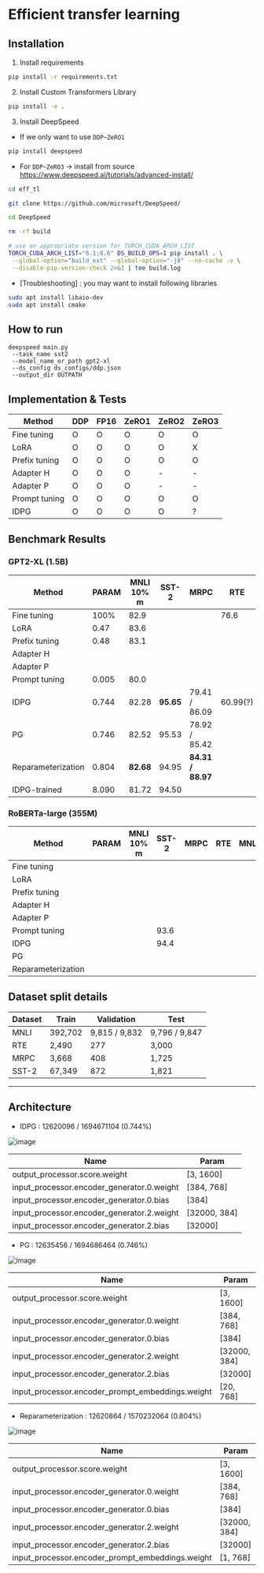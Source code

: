 # Efficient transfer learning

## Installation
1. Install requirements
```bash
pip install -r requirements.txt
```
2. Install Custom Transformers Library
```bash
pip install -e .
```
3. Install DeepSpeed
  * If we only want to use <code>DDP~ZeRO1</code>
  ```bash
  pip install deepspeed
  ```
  * For <code>DDP~ZeRO3</code> -> install from source https://www.deepspeed.ai/tutorials/advanced-install/
  ```bash
  cd eff_tl
  
  git clone https://github.com/microsoft/DeepSpeed/
  
  cd DeepSpeed
  
  rm -rf build
  
  # use an appropriate version for TORCH_CUDA_ARCH_LIST
  TORCH_CUDA_ARCH_LIST="6.1;8.6" DS_BUILD_OPS=1 pip install . \
   --global-option="build_ext" --global-option="-j8" --no-cache -v \
   --disable-pip-version-check 2>&1 | tee build.log
  ```
  * [Troubleshooting] : you may want to install following libraries
  ```bash
  sudo apt install libaio-dev
  sudo apt install cmake
  ```
    
## How to run
```
deepspeed main.py 
 --task_name sst2 
 --model_name_or_path gpt2-xl 
 --ds_config ds_configs/ddp.json 
 --output_dir OUTPATH
```

## Implementation & Tests

|Method         | DDP   | FP16  | ZeRO1 | ZeRO2 | ZeRO3 |
|---            |---    |---    |---    |---    |---    |
|Fine tuning    |O      |O      |O      |O      |O      |
|LoRA           |O      |O      |O      |O      |X      |
|Prefix tuning  |O      |O      |O      |O      |O      |
|Adapter H      |O      |O      |O      |-      |-      |
|Adapter P      |O      |O      |O      |-      |-      |
|Prompt tuning  |O      |O      |O      |O      |O      |
|IDPG           |O      |O      |O      |O      |?      |


## Benchmark Results
### GPT2-XL (1.5B)
|Method            |PARAM | MNLI 10% m | SST-2      |MRPC                | RTE    |MNLI   |
|---               |---   |---         |---         |---                 |---     |---    |
|Fine tuning       |100%  |82.9        |            |                    |76.6    |       |
|LoRA              |0.47  |83.6        |            |                    |        |       |
|Prefix tuning     |0.48  |83.1        |            |                    |        |       |
|Adapter H         |      |            |            |                    |        |       |
|Adapter P         |      |            |            |                    |        |       |
|Prompt tuning     |0.005 |80.0        |            |                    |        |       |
|IDPG              |0.744 |82.28       |<b>95.65</b>|79.41 / 86.09       |60.99(?)|       |
|PG                |0.746 |82.52       |95.53       |78.92 / 85.42       |        |       |
|Reparameterization|0.804 |<b>82.68</b>|94.95       |<b>84.31 / 88.97</b>|        |       |
|IDPG-trained      |8.090 |81.72       |94.50       |                    |        |       |

### RoBERTa-large (355M)
|Method            |PARAM | MNLI 10% m | SST-2      |MRPC        | RTE    |MNLI   |
|---               |---   |---         |---         |---         |---     |---    |
|Fine tuning       |      |            |            |            |        |       |
|LoRA              |      |            |            |            |        |       |
|Prefix tuning     |      |            |            |            |        |       |
|Adapter H         |      |            |            |            |        |       |
|Adapter P         |      |            |            |            |        |       |
|Prompt tuning     |      |            |93.6        |            |        |       |
|IDPG              |      |            |94.4       |            |        |       |
|PG                |      |            |            |            |        |       |
|Reparameterization|      |            |            |            |        |       |

## Dataset split details
|Dataset        |Train    | Validation    | Test        |
|---            |---      |---            |---          |
|MNLI           | 392,702 | 9,815 / 9,832 |9,796 / 9,847|
|RTE            | 2,490   |     277       |    3,000    |
|MRPC           | 3,668   |     408       |    1,725    |
|SST-2          | 67,349  |     872       |    1,821    |

----

## Architecture

- IDPG : 12620096 / 1694671104 (0.744%)

![image](https://user-images.githubusercontent.com/29649894/147305170-5303fff4-d48b-44bf-9284-1ac1afdaa656.png)

|Name                                       |Param       |
|---                                        |---         |
|output_processor.score.weight              |[3, 1600]   |
|input_processor.encoder_generator.0.weight |[384, 768]  |
|input_processor.encoder_generator.0.bias   |[384]       |
|input_processor.encoder_generator.2.weight |[32000, 384]|
|input_processor.encoder_generator.2.bias   |[32000]     |

- PG : 12635456 / 1694686464 (0.746%)

![image](https://user-images.githubusercontent.com/29649894/147305182-9b46cea8-74e8-42a6-8dd4-4fe1267258d1.png)


|Name                                             |Param       |
|---                                              |---         |
|output_processor.score.weight                    |[3, 1600]   |
|input_processor.encoder_generator.0.weight       |[384, 768]  |
|input_processor.encoder_generator.0.bias         |[384]       |
|input_processor.encoder_generator.2.weight       |[32000, 384]|
|input_processor.encoder_generator.2.bias         |[32000]     |
|input_processor.encoder_prompt_embeddings.weight |[20, 768]   |

- Reparameterization : 12620864 / 1570232064 (0.804%)

![image](https://user-images.githubusercontent.com/29649894/147435274-6f5b4a50-3e03-439e-a37a-dfb6b6b001b9.png)

|Name                                             |Param       |
|---                                              |---         |
|output_processor.score.weight                    |[3, 1600]   |
|input_processor.encoder_generator.0.weight       |[384, 768]  |
|input_processor.encoder_generator.0.bias         |[384]       |
|input_processor.encoder_generator.2.weight       |[32000, 384]|
|input_processor.encoder_generator.2.bias         |[32000]     |
|input_processor.encoder_prompt_embeddings.weight |[1, 768]    |
